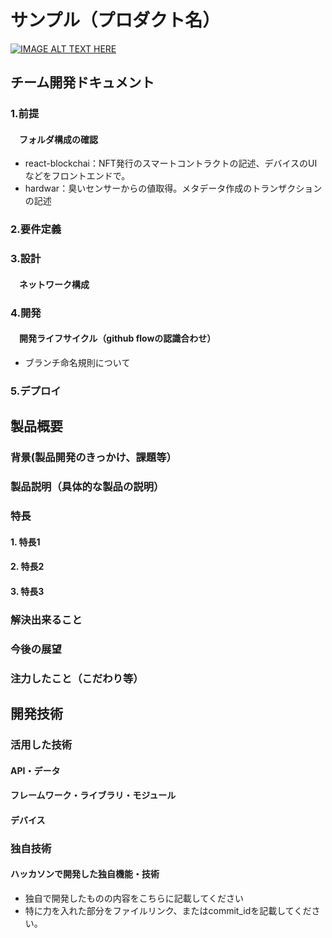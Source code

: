 # サンプル（プロダクト名）

[![IMAGE ALT TEXT HERE](https://jphacks.com/wp-content/uploads/2024/07/JPHACKS2024_ogp.jpg)](https://www.youtube.com/watch?v=DZXUkEj-CSI)

## チーム開発ドキュメント

### 1.前提

#### 　フォルダ構成の確認

* react-blockchai：NFT発行のスマートコントラクトの記述、デバイスのUIなどをフロントエンドで。
* hardwar：臭いセンサーからの値取得。メタデータ作成のトランザクションの記述


### 2.要件定義

### 3.設計

#### 　ネットワーク構成


### 4.開発

#### 　開発ライフサイクル（github flowの認識合わせ）

* ブランチ命名規則について

### 5.デプロイ

## 製品概要

### 背景(製品開発のきっかけ、課題等）

### 製品説明（具体的な製品の説明）

### 特長

#### 1. 特長1

#### 2. 特長2

#### 3. 特長3

### 解決出来ること

### 今後の展望

### 注力したこと（こだわり等）

## 開発技術

### 活用した技術

#### API・データ

#### フレームワーク・ライブラリ・モジュール

#### デバイス

### 独自技術

#### ハッカソンで開発した独自機能・技術

* 独自で開発したものの内容をこちらに記載してください
* 特に力を入れた部分をファイルリンク、またはcommit_idを記載してください。
